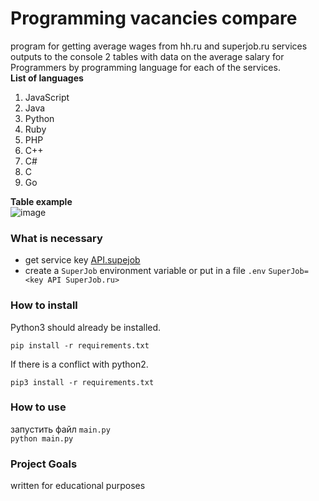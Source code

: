 
# Programming vacancies compare
program for getting average wages from hh.ru and superjob.ru services
outputs to the console 2 tables with data on the average salary for Programmers by programming language for each of the services.\
__List of languages__
   1. JavaScript
   2. Java
   3. Python
   4. Ruby
   5. PHP
   6. C++
   7. C#
   8. C
   9. Go

__Table example__\
![image](https://user-images.githubusercontent.com/93667972/212307591-5bcf3bbe-663f-4e70-8669-6bf0548e5624.png)

### What is necessary
- get service key [API.supejob](https://api.superjob.ru/)
- create a `SuperJob` environment variable or put in a file `.env` `SuperJob=<key API SuperJob.ru>`

### How to install

Python3 should already be installed.
```
pip install -r requirements.txt
```
If there is a conflict with python2.
```
pip3 install -r requirements.txt
```
### How to use
запустить файл `main.py`\
`python main.py`
### Project Goals
written for educational purposes
